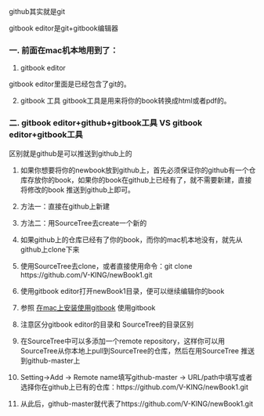 github其实就是git

gitbook editor是git+gitbook编辑器

### 一. 前面在mac机本地用到了：

1. gitbook editor

  gitbook editor里面是已经包含了git的。

2. gitbook 工具
  gitbook工具是用来将你的book转换成html或者pdf的。


### 二. gitbook editor+github+gitbook工具  VS gitbook editor+gitbook工具

区别就是github是可以推送到github上的

1. 如果你想要将你的newbook放到github上，首先必须保证你的github有一个仓库存放你的book，如果你的book在github上已经有了，就不需要新建，直接将修改的book 推送到github上即可。

  1. 方法一：直接在github上新建
  2. 方法二：用SourceTree去create一个新的

2. 如果github上的仓库已经有了你的book，而你的mac机本地没有，就先从github上clone下来

  1. 使用SourceTree去clone，或者直接使用命令：git clone https:\/\/github.com\/V-KING\/newBook1.git

  2. 使用gitbook editor打开newBook1目录，便可以继续编辑你的book

  3. 参照 [在mac上安装使用gitbook](chapter1.md) 使用gitbook



1. 注意区分gitbook editor的目录和 SourceTree的目录区别
2. 在SourceTree中可以多添加一个remote repository，这样你可以用SourceTree从你本地上pull到SourceTree的仓库，然后在用SourceTree 推送到github-master上
  1. Setting-&gt;Add -&gt; Remote name填写github-master -&gt; URL\/path中填写或者选择你在github上已有的仓库：https:\/\/github.com\/V-KING\/newBook1.git
  2. 从此后，github-master就代表了https:\/\/github.com\/V-KING\/newBook1.git


